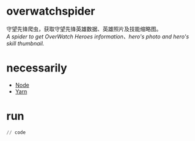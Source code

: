 # overwatchspider
守望先锋爬虫，获取守望先锋英雄数据、英雄照片及技能缩略图。  
*A spider to get OverWatch Heroes information、hero's photo and hero's skill thumbnail.*

# necessarily
* [Node](https://nodejs.org/en/)
* [Yarn](https://yarnpkg.com/en/)

# run
```powershell
// code
```
